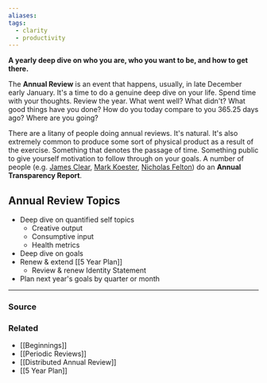 ```yaml
---
aliases: 
tags:
  - clarity
  - productivity
---
```

**A yearly deep dive on who you are, who you want to be, and how to get there.**

The **Annual Review** is an event that happens, usually, in late December early January. It's a time to do a genuine deep dive on your life. Spend time with your thoughts. Review the year. What went well? What didn't? What good things have you done? How do you today compare to you 365.25 days ago? Where are you going?

There are a litany of people doing annual reviews. It's natural. It's also extremely common to produce some sort of physical product as a result of the exercise. Something that denotes the passage of time. Something public to give yourself motivation to follow through on your goals. A number of people (e.g. [James Clear](https://jamesclear.com/integrity), [Mark Koester](http://www.markwk.com/2019-year-in-writing-creating.html), [Nicholas Felton](http://feltron.com/)) do an **Annual Transparency Report**.

## Annual Review Topics

- Deep dive on quantified self topics
    - Creative output
    - Consumptive input
    - Health metrics
- Deep dive on goals
- Renew & extend [[5 Year Plan]]
    - Review & renew Identity Statement
- Plan next year's goals by quarter or month

---

### Source


### Related
- [[Beginnings]]
- [[Periodic Reviews]]
- [[Distributed Annual Review]]
- [[5 Year Plan]]